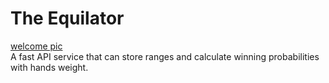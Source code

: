 # The Equilator
[welcome pic](https://github.com/vik-backend/equilator-api/static/shouldIwin.jpg)  
A fast API service that can store ranges and calculate winning probabilities with hands weight.

